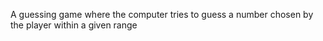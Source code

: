 A guessing game where the computer tries to guess a number chosen by the player within a given range

